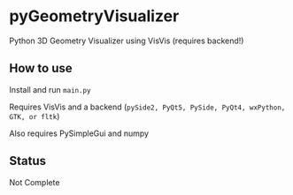# pyGeometryVisualizer
Python 3D Geometry Visualizer using VisVis (requires backend!)

## How to use
Install and run `main.py `

Requires VisVis and a backend (```pySide2, PyQt5, PySide, PyQt4, wxPython, GTK, or fltk```)

Also requires PySimpleGui and numpy

## Status
Not Complete
